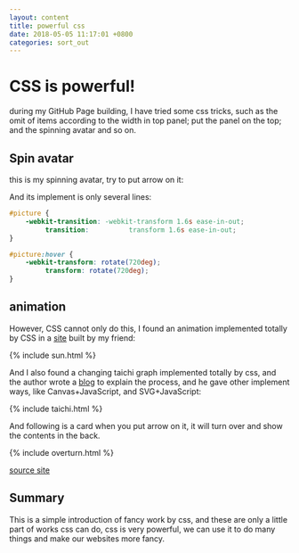 ```yaml
---
layout: content
title: powerful css
date: 2018-05-05 11:17:01 +0800
categories: sort_out
---
```


# CSS is powerful!

during my GitHub Page building, I have tried some css tricks, such as the omit of items according to the width in top panel; put the panel on the top; and the spinning avatar and so on.

## Spin avatar

this is my spinning avatar, try to put arrow on it:

<object id="picture" data='{{ "/assets/favicon.png" | absolute_url }}' type="image/png" width="200px" ></object>

And its implement is only several lines:
```css
#picture {
	-webkit-transition: -webkit-transform 1.6s ease-in-out;
		 transition: 	      transform 1.6s ease-in-out;
}

#picture:hover {
	-webkit-transform: rotate(720deg);
		 transform: rotate(720deg);
}
```

## animation

However, CSS cannot only do this, I found an animation implemented totally by CSS in a [site](https://ustcta.com) built by my friend:

{% include sun.html %}

And I also found a changing taichi graph implemented totally by css, and the author wrote a [blog](https://css-tricks.com/creating-yin-yang-loaders-web/) to explain the process, and he gave other implement ways, like Canvas+JavaScript, and SVG+JavaScript:

{% include taichi.html %}

And following is a card when you put arrow on it, it will turn over and show the contents in the back.

{% include overturn.html %}

[source site](https://2017.igem.org/Team:Michigan_Software)
## Summary

This is a simple introduction of fancy work by css, and these are only a little part of works css can do, css is very powerful, we can use it to do many things and make our websites more fancy.
